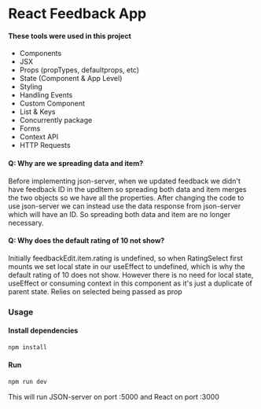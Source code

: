 # React Feedback App
#### These tools were used in this project

* Components
* JSX
* Props (propTypes, defaultprops, etc)
* State (Component & App Level)
* Styling
* Handling Events
* Custom Component
* List & Keys
* Concurrently package
* Forms
* Context API
* HTTP Requests

#### Q: Why are we spreading data and item?
Before implementing json-server, when we updated feedback we didn't have feedback ID in the updItem so spreading both data and item merges the two objects so we have all the properties. After changing the code to use json-server we can instead use the data response from json-server which will have an ID. So spreading both data and item are no longer necessary.

#### Q: Why does the default rating of 10 not show?
Initially feedbackEdit.item.rating is undefined, so when RatingSelect first mounts we set local state in our useEffect to undefined, which is why the default rating of 10 does not show. However there is no need for local state, useEffect or consuming context in this component as it's just a duplicate of parent state. Relies on selected being passed as prop


### Usage
#### Install dependencies

```bash
npm install
```

#### Run
```bash
npm run dev
```

This will run JSON-server on port :5000 and React on port :3000

